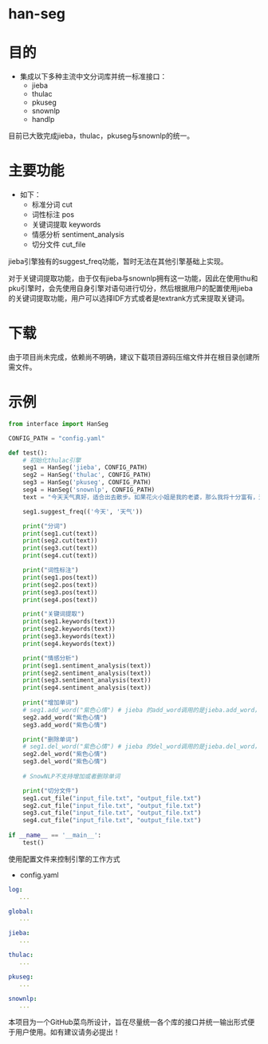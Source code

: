 han-seg
========

目的
========
* 集成以下多种主流中文分词库并统一标准接口：
    * jieba
    * thulac
    * pkuseg
    * snownlp
    * handlp

目前已大致完成jieba，thulac，pkuseg与snownlp的统一。

主要功能
========
* 如下：
    * 标准分词 cut
    * 词性标注 pos
    * 关键词提取 keywords
    * 情感分析 sentiment_analysis
    * 切分文件 cut_file

jieba引擎独有的suggest_freq功能，暂时无法在其他引擎基础上实现。

对于关键词提取功能，由于仅有jieba与snownlp拥有这一功能，因此在使用thu和pku引擎时，会先使用自身引擎对语句进行切分，然后根据用户的配置使用jieba的关键词提取功能，用户可以选择IDF方式或者是textrank方式来提取关键词。

下载
========
由于项目尚未完成，依赖尚不明确，建议下载项目源码压缩文件并在根目录创建所需文件。

示例
========
```python
from interface import HanSeg

CONFIG_PATH = "config.yaml"

def test():
    # 初始化thulac引擎
    seg1 = HanSeg('jieba', CONFIG_PATH)
    seg2 = HanSeg('thulac', CONFIG_PATH)
    seg3 = HanSeg('pkuseg', CONFIG_PATH)
    seg4 = HanSeg('snownlp', CONFIG_PATH)
    text = "今天天气真好，适合出去散步。如果花火小姐是我的老婆，那么我将十分富有，这样我就再也不用打工了。想到这就觉得很开心！"

    seg1.suggest_freq(('今天', '天气'))

    print("分词")
    print(seg1.cut(text))
    print(seg2.cut(text))
    print(seg3.cut(text))
    print(seg4.cut(text))

    print("词性标注")
    print(seg1.pos(text))
    print(seg2.pos(text))
    print(seg3.pos(text))
    print(seg4.pos(text))

    print("关键词提取")
    print(seg1.keywords(text))
    print(seg2.keywords(text))
    print(seg3.keywords(text))
    print(seg4.keywords(text))

    print("情感分析")
    print(seg1.sentiment_analysis(text))
    print(seg2.sentiment_analysis(text))
    print(seg3.sentiment_analysis(text))
    print(seg4.sentiment_analysis(text))
    
    print("增加单词")
    # seg1.add_word("紫色心情") # jieba 的add_word调用的是jieba.add_word，不会作用在user_dict上。
    seg2.add_word("紫色心情")
    seg3.add_word("紫色心情")

    print("删除单词")
    # seg1.del_word("紫色心情") # jieba 的del_word调用的是jieba.del_word，不会作用在user_dict上。
    seg2.del_word("紫色心情")
    seg3.del_word("紫色心情")
    
    # SnowNLP不支持增加或者删除单词

    print("切分文件")
    seg1.cut_file("input_file.txt", "output_file.txt")
    seg2.cut_file("input_file.txt", "output_file.txt")
    seg3.cut_file("input_file.txt", "output_file.txt")
    seg4.cut_file("input_file.txt", "output_file.txt")
    
if __name__ == '__main__':
    test()
```

使用配置文件来控制引擎的工作方式
* config.yaml
```yaml
log:
   ...

global:
   ...

jieba:
   ...

thulac:
   ...

pkuseg:
   ...

snownlp:
   ...
```

本项目为一个GitHub菜鸟所设计，旨在尽量统一各个库的接口并统一输出形式便于用户使用。如有建议请务必提出！

